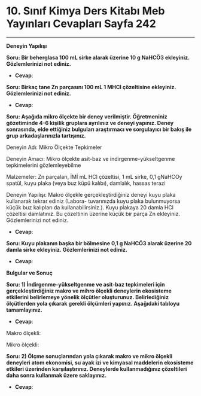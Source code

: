 # 10. Sınıf Kimya Ders Kitabı Meb Yayınları Cevapları Sayfa 242

---

**Deneyin Yapılışı**

**Soru: Bir beherglasa 100 mL sirke alarak üzerine 10 g NaHCÖ3 ekleyiniz. Gözlemlerinizi not ediniz.**

-   **Cevap**:

**Soru: Birkaç tane Zn parçasını 100 mL 1 MHCl çözeltisine ekleyiniz. Gözlemlerinizi not ediniz.**

-   **Cevap**:

**Soru: Aşağıda mikro ölçekte bir deney verilmiştir. Öğretmeniniz gözetiminde 4-6 kişilik gruplara ayrılınız ve deneyi yapınız. Deney sonrasında, elde ettiğiniz bulguları araştırmacı ve sorgulayıcı bir bakış ile grup arkadaşlarınızla tartışınız.**

Deneyin Adı: Mikro Ölçekte Tepkimeler

 Deneyin Amacı: Mikro ölçekte asit-baz ve indirgenme-yükseltgenme tepkimelerini gözlemleyebilme

 Malzemeler: Zn parçaları, İMİ mL HCl çözeltisi, 1 mL sirke, 0,1 gNaHCOy spatül, kuyu plaka (veya buz küpü kalıbı), damlalık, hassas terazi

 Deneyin Yapılışı: Makro ölçekle gerçekleştirdiğiniz deneyi kuyu plaka kullanarak tekrar ediniz (Labora- tuvarınızda kuyu plaka bulunmuyorsa küçük buz kalıpları da kullanabilirsiniz.). Kuyu plakaya 20 damla HCl çözeltisi damlatınız. Bu çözeltinin üzerine küçük bir parça Zn ekleyiniz. Gözlemlerinizi not ediniz.

-   **Cevap**:

**Soru: Kuyu plakanın başka bir bölmesine 0,1 g NaHCÖ3 alarak üzerine 20 damla sirke ekleyiniz. Gözlemlerinizi not ediniz.**

-   **Cevap**:

**Bulgular ve Sonuç**

**Soru: 1) İndirgenme-yükseltgenme ve asit-baz tepkimeleri için gerçekleştirdiğiniz makro ve mihro ölçekli deneylerin ekosisteme etkilerini belirlemeye yönelik ölçütler oluşturunuz. Belirlediğiniz ölçütlerden yola çıkarak gerekli ölçümleri yapınız. Aşağıdaki tabloyu tamamlayınız.**

-   **Cevap**:

Makro ölçekli:

 Mikro ölçekli:

**Soru: 2) Ölçme sonuçlarından yola çıkarak makro ve mikro ölçekli deneyleri atom ekonomisi, su ayak izi ve kimyasal maddelerin ekosisteme etkileri üzerinden karşılaştırınız. Deneylerde kullanmadığınız çözeltileri daha sonra kullanmak üzere saklayınız.**

-   **Cevap**: